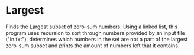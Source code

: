 # Largest
Finds the Largest subset of zero-sum numbers.
Using a linked list, this program uses recursion to sort through numbers provided by an input file ("in.txt"), 
determines which numbers in the set are not a part of the largest zero-sum subset and prints the amount of numbers left that it contains.
